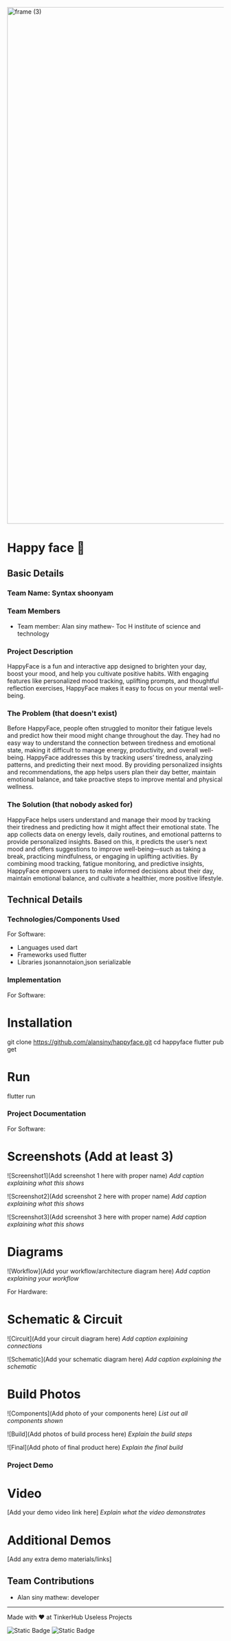 <img width="3188" height="1202" alt="frame (3)" src="https://github.com/user-attachments/assets/517ad8e9-ad22-457d-9538-a9e62d137cd7" />


# Happy face 🎯


## Basic Details
### Team Name: Syntax shoonyam


### Team Members
- Team member: Alan siny mathew- Toc H institute of science and technology


### Project Description
HappyFace is a fun and interactive app designed to brighten your day, boost your mood, and help you cultivate positive habits. With engaging features like personalized mood tracking, uplifting prompts, and thoughtful reflection exercises, HappyFace makes it easy to focus on your mental well-being.

### The Problem (that doesn't exist)
Before HappyFace, people often struggled to monitor their fatigue levels and predict how their mood might change throughout the day. They had no easy way to understand the connection between tiredness and emotional state, making it difficult to manage energy, productivity, and overall well-being. HappyFace addresses this by tracking users’ tiredness, analyzing patterns, and predicting their next mood. By providing personalized insights and recommendations, the app helps users plan their day better, maintain emotional balance, and take proactive steps to improve mental and physical wellness.

### The Solution (that nobody asked for)
HappyFace helps users understand and manage their mood by tracking their tiredness and predicting how it might affect their emotional state. The app collects data on energy levels, daily routines, and emotional patterns to provide personalized insights. Based on this, it predicts the user’s next mood and offers suggestions to improve well-being—such as taking a break, practicing mindfulness, or engaging in uplifting activities. By combining mood tracking, fatigue monitoring, and predictive insights, HappyFace empowers users to make informed decisions about their day, maintain emotional balance, and cultivate a healthier, more positive lifestyle.

## Technical Details
### Technologies/Components Used
For Software:
- Languages used dart
- Frameworks used flutter
- Libraries  jsonannotaion,json serializable


### Implementation
For Software:
# Installation
git clone https://github.com/alansiny/happyface.git
cd happyface
flutter pub get

# Run
flutter run

### Project Documentation
For Software:

# Screenshots (Add at least 3)
![Screenshot1](Add screenshot 1 here with proper name)
*Add caption explaining what this shows*

![Screenshot2](Add screenshot 2 here with proper name)
*Add caption explaining what this shows*

![Screenshot3](Add screenshot 3 here with proper name)
*Add caption explaining what this shows*

# Diagrams
![Workflow](Add your workflow/architecture diagram here)
*Add caption explaining your workflow*

For Hardware:

# Schematic & Circuit
![Circuit](Add your circuit diagram here)
*Add caption explaining connections*

![Schematic](Add your schematic diagram here)
*Add caption explaining the schematic*

# Build Photos
![Components](Add photo of your components here)
*List out all components shown*

![Build](Add photos of build process here)
*Explain the build steps*

![Final](Add photo of final product here)
*Explain the final build*

### Project Demo
# Video
[Add your demo video link here]
*Explain what the video demonstrates*

# Additional Demos
[Add any extra demo materials/links]

## Team Contributions
- Alan siny mathew: developer


---
Made with ❤️ at TinkerHub Useless Projects 

![Static Badge](https://img.shields.io/badge/TinkerHub-24?color=%23000000&link=https%3A%2F%2Fwww.tinkerhub.org%2F)
![Static Badge](https://img.shields.io/badge/UselessProjects--25-25?link=https%3A%2F%2Fwww.tinkerhub.org%2Fevents%2FQ2Q1TQKX6Q%2FUseless%2520Projects)



